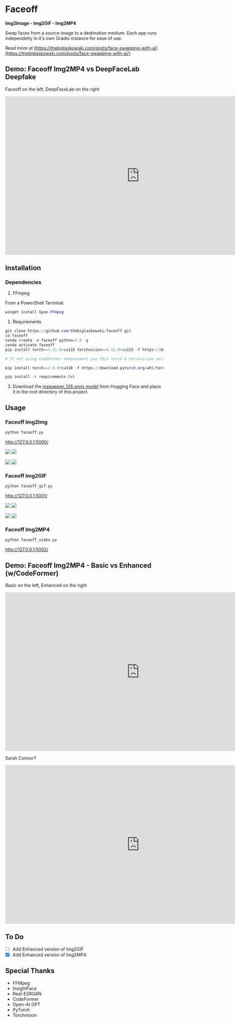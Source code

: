 # Faceoff 

**Img2Image - Img2GIF - Img2MP4**

Swap faces from a source image to a destination medium. Each app runs independelty in it's own Gradio instance for ease of use.

Read more at [https://thebiglaskowski.com/posts/face-swapping-with-ai](https://thebiglaskowski.com/posts/face-swapping-with-ai/)

## Demo: Faceoff Img2MP4 vs DeepFaceLab Deepfake

Faceoff on the left, DeepFaceLab on the right

<iframe width="853" height="505" src="https://www.youtube.com/embed/J51ipLvmScE" title="YouTube video player" frameborder="0" allow="accelerometer; autoplay; clipboard-write; encrypted-media; gyroscope; picture-in-picture; web-share" allowfullscreen></iframe>

## Installation

### Dependencies

1. FFmpeg

From a PowerShell Terminal:

```powershell
winget install Gyan.FFmpeg
```

1. Requirements

```powershell
git clone https://github.com/thebiglaskowski/faceoff.git
cd faceoff
conda create -n faceoff python=3.8 -y
conda activate faceoff
pip install torch==1.11.0+cu115 torchvision==0.12.0+cu115 -f https://download.pytorch.org/whl/torch_stable.html

# If not using CodeFormer enhancement use this torch & torchvision version instead

pip install torch==2.0.0+cu118 -f https://download.pytorch.org/whl/torch_stable.html torchvision==0.15.1+cu118 -f https://download.pytorch.org/whl/torch_stable.html

pip install -r requirements.txt
```

3. Download the [inswapper_128.onnx model](https://huggingface.co/thebiglaskowski/inswapper_128.onnx/tree/main) from Hugging Face and place it in the root directory of this project.

## Usage

### Faceoff Img2Img

```powershell
python faceoff.py
```

<http://127.0.0.1:5000/>

![](assets/arnold.jpg)
![](assets/arnold-faceoff.png)

![](assets/elon.webp)
![](assets/elon-faceoff.png)

### Faceoff Img2GIF

```powershell
python faceoff_gif.py 
```

<http://127.0.0.1:5001/>

![](assets/nacho-libre.gif)
![](assets/nacho-libre-faceoff.gif)

![](assets/smell-rock.gif)
![](assets/smell-rock-faceoff.gif)

### Faceoff Img2MP4

```powershell
python faceoff_video.py
```

<http://127.0.0.1:5002/>

## Demo: Faceoff Img2MP4 - Basic vs Enhanced (w/CodeFormer)

Basic on the left, Enhanced on the right

<iframe width="853" height="505" src="https://www.youtube.com/embed/WLWk4fy5s9w" title="YouTube video player" frameborder="0" allow="accelerometer; autoplay; clipboard-write; encrypted-media; gyroscope; picture-in-picture; web-share" allowfullscreen></iframe>

Sarah Connor?

<iframe width="853" height="505" src="https://www.youtube.com/embed/H7KS8ZoulGw" title="YouTube video player" frameborder="0" allow="accelerometer; autoplay; clipboard-write; encrypted-media; gyroscope; picture-in-picture; web-share" allowfullscreen></iframe>

## To Do

- [ ] Add Enhanced version of Img2GIF
- [x] Add Enhanced version of Img2MP4

## Special Thanks

- FFMpeg
- InsightFace
- Real-ESRGAN
- CodeFormer
- Open-AI GPT
- PyTorch
- Torchvision
